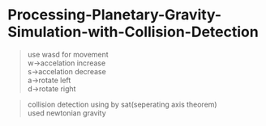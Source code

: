 # Processing-Planetary-Gravity-Simulation-with-Collision-Detection
>use wasd for movement  
w->accelation increase  
s->accelation decrease  
a->rotate left  
d->rotate right  

>collision detection using by sat(seperating axis theorem)   
used newtonian gravity  
